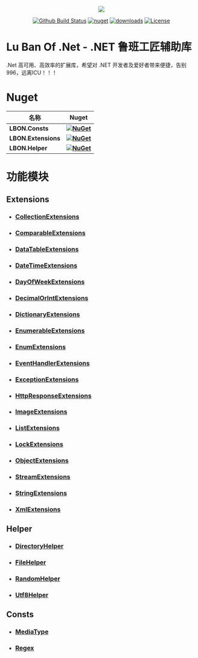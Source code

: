 <p align="center"><img align="center" src="https://github.com/CacoCode/LBON/blob/master/logo.png"></p>

<p align="center"> 
    <a href="https://github.com/CacoCode/LBON/actions?query=workflow%3ALBON_MASTER+branch%3Amaster"><img src="https://github.com/CacoCode/LBON/workflows/LBON_MASTER/badge.svg?branch=master" alt="Github Build Status"></a>
    <a href="https://www.nuget.org/packages/LBON.Extensions"><img src="https://img.shields.io/nuget/v/LBON.Extensions.svg?style=flat-square" alt="nuget"></a>
    <a href="https://www.nuget.org/stats/packages/LBON.Extensions?groupby=Version"><img src="https://img.shields.io/nuget/dt/LBON.Extensions.svg?style=flat-square" alt="downloads"></a>
    <a href="https://github.com/CacoCode/LBON/blob/master/LICENSE"><img src="https://img.shields.io/badge/license-MIT-blue.svg" alt="License"></a>
</p>

# Lu Ban Of .Net - .NET 鲁班工匠辅助库
.Net 高可用、高效率的扩展库，希望对 .NET 开发者及爱好者带来便捷，告别996，远离ICU！！！

# Nuget

| **名称** |      **Nuget**      |
|----------|:-------------:|
| **LBON.Consts** | **[![NuGet](https://buildstats.info/nuget/LBON.Consts)](https://www.nuget.org/packages/LBON.Consts)** |
| **LBON.Extensions** | **[![NuGet](https://buildstats.info/nuget/LBON.Extensions)](https://www.nuget.org/packages/LBON.Extensions)** |
| **LBON.Helper** | **[![NuGet](https://buildstats.info/nuget/LBON.Helper)](https://www.nuget.org/packages/LBON.Helper)** |

# 功能模块
## Extensions
- ### [CollectionExtensions](Readmes/Extensions/COLLECTIONEXTENSIONS_README.md)
- ### [ComparableExtensions](Readmes/Extensions/COMPARABLEEXTENSIONS_README.md)
- ### [DataTableExtensions](Readmes/Extensions/DATATABLEEXTENSIONS_README.md)
- ### [DateTimeExtensions](Readmes/Extensions/DATETIMEEXTENSIONS_README.md)
- ### [DayOfWeekExtensions](Readmes/Extensions/DAYOFWEEKEXTENSIONS_README.md)
- ### [DecimalOrIntExtensions](Readmes/Extensions/DECIMALORINTEXTENSIONS_README.md)
- ### [DictionaryExtensions](Readmes/Extensions/DICTIONARYEXTENSIONS_README.md)
- ### [EnumerableExtensions](Readmes/Extensions/ENUMERABLEEXTENSIONS_README.md)
- ### [EnumExtensions](Readmes/Extensions/ENUMEXTENSIONS_README.md)
- ### [EventHandlerExtensions](Readmes/Extensions/EVENTHANDLEREXTENSIONS_README.md)
- ### [ExceptionExtensions](Readmes/Extensions/EXCEPTIONEXTENSIONS_README.md)
- ### [HttpResponseExtensions](Readmes/Extensions/HTTPRESPONSEEXTENSIONS_README.md)
- ### [ImageExtensions](Readmes/Extensions/IMAGEEXTENSIONS_README.md)
- ### [ListExtensions](Readmes/Extensions/LISTEXTENSIONS_README.md)
- ### [LockExtensions](Readmes/Extensions/LOCKEXTENSIONS_README.md)
- ### [ObjectExtensions](Readmes/Extensions/OBJECTEXTENSIONS_README.md)
- ### [StreamExtensions](Readmes/Extensions/STREAMEXTENSIONS_README.md)
- ### [StringExtensions](Readmes/Extensions/STRINGEXTENSIONS_README.md)
- ### [XmlExtensions](Readmes/Extensions/XMLEXTENSIONS_README.md)
## Helper
- ### [DirectoryHelper](Readmes/Helper/DIRECTORYHELPER_README.md)
- ### [FileHelper](Readmes/Helper/FILEHELPER_README.md)
- ### [RandomHelper](Readmes/Helper/RANDOMHELPER_README.md)
- ### [Utf8Helper](Readmes/Helper/UTF8HELPER_README.md)
## Consts
- ### [MediaType](LBON.Consts/MediaTypeConst.cs)
- ### [Regex](LBON.Consts/RegexConst.cs)

    
